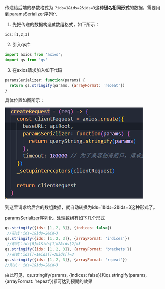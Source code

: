 传递给后端的参数格式为` ?ids=1&ids=2&ids=3`这种**键名相同形式**的数据，需要用到paramsSerializer序列化

1. 先把传递的数据构造成数组格式，如下所示：

```
ids:[1,2,3]
```

2. 引入qs库

```js
import axios from 'axios';
import qs from 'qs'
```

3. 在axios请求加入如下代码

```js
paramsSerializer: function(params) {
  return qs.stringify(params, {arrayFormat: 'repeat'})
}
```

具体位置如图所示：

![image-20221225155134145](image/image-20221225155134145.png)

到这里请求给后台的数组数据，就自动转换为ids=1&ids=2&ids=3这种形式了。

paramsSerializer序列化，处理数组有如下几个形式

```js
qs.stringify({ids: [1, 2, 3]}, {indices: false})
 //形式：ids=1&ids=2&id=3
qs.stringify({ids: [1, 2, 3]}, {arrayFormat: 'indices'})
 //形式：ids[0]=1&ids[1]=2&ids[2]=3
qs.stringify({ids: [1, 2, 3]}, {arrayFormat: 'brackets'})
 //形式：ids[]=1&ids[]=2&ids[]=3
qs.stringify({ids: [1, 2, 3]}, {arrayFormat: 'repeat'}) 
//形式： ids=1&ids=2&id=3
```


由此可见，qs.stringify(params, {indices: false})和qs.stringify(params, {arrayFormat: ‘repeat’})都可达到预期的效果